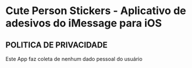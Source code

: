 # Cute Person Stickers - Aplicativo de adesivos do iMessage para iOS

## POLITICA DE PRIVACIDADE

Este App faz coleta de nenhum dado pessoal do usuário
